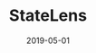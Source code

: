 ---
title: StateLens
fulltitle: "StateLens: A Reverse Engineering Solution to Making Existing Dynamic Touchscreens Accessible"
authors: Anhong Guo, <b>Junhan Kong</b>, Michael Rivera, Frank F. Xu, Jeffrey P. Bigham
conference: UIST 2019
date: 2019-05-01
img: statelens.jpg
thumbnail: statelens-thumbnail.jpg
alt: image-alt
project-date: May 2019
description: Lorem ipsum dolor sit amet, usu cu alterum nominavi lobortis. At duo novum diceret. Tantas apeirian vix et, usu sanctus postulant inciderint ut, populo diceret necessitatibus in vim. Cu eum dicam feugiat noluisse.
pdf: StateLens_UIST2019_Accessible.pdf
video: https://www.youtube.com/watch?v=P127TFsQHkM
doi: https://dl.acm.org/citation.cfm?id=3347873
---
